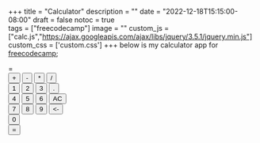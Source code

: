 +++
title = "Calculator"
description = ""
date = "2022-12-18T15:15:00-08:00"
draft =	false 
notoc = true  
tags = ["freecodecamp"]
image = ""
custom_js = ["calc.js","https://ajax.googleapis.com/ajax/libs/jquery/3.5.1/jquery.min.js"]
custom_css = ['custom.css']
+++
below is my calculator app for [freecodecamp];


<!--more-->


<!-- remind myself to move this or change it somehow later on -->
<div id="calc">
<div id="buttons">
  <span id="display"></span> = <span id="result"></span>
  </div>
  <div id="calcButtons">
	  <div class="row">
			<button class="btn btn-default cold-md-1" id="add">+</button>
			<button class="btn btn-default cold-md-1" id="subtract">-</button>
			<button class="btn btn-default cold-md-1" id="multiply">*</button>
			<button class="btn btn-default cold-md-1" id="divide">/</button>
		</div>
		<div class="row">
			<button class="btn btn-default cold-md-1" id="one">1</button>
			<button class="btn btn-default cold-md-1" id="two">2</button>
			<button class="btn btn-default cold-md-1" id="three">3</button>
			<button  class="btn btn-default cold-md-1" id="decimal">.</button>
		</div>
		<div class="row">
			<button  class="btn btn-default cold-md-1" id="four">4</button>
			<button class="btn btn-default cold-md-1" id="five">5</button>
			<button class="btn btn-default cold-md-1" id="six">6</button>
			<button  class="btn btn-default cold-md-1" id="clear">AC</button>
		</div>
		<div class="row">
			<button class="btn btn-default cold-md-1" id="seven">7</button>
			<button class="btn btn-default cold-md-1" id="eight">8</button>
			<button class="btn btn-default cold-md-1" id="nine">9</button>
			<button  class="btn btn-default cold-md-1" id="backspace">&lt;-</button>
		</div>
		<div class="row">
			<button class="btn btn-default col-md-3" id="zero">0</button>
		</div>
    <button  class="btn btn-default cold-md-1" id="equals">=</button>
	
  </div>
  
  
  
</div>
<script src="https://cdn.freecodecamp.org/testable-projects-fcc/v1/bundle.js"></script>

[freecodecamp]: https://www.freecodecamp.org/learn/front-end-libraries/front-end-libraries-projects/build-a-javascript-calculator
